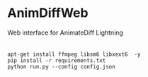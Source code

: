 # AnimDiffWeb
 Web interface for AnimateDiff Lightning\
 \
 \
``apt-get install ffmpeg libsm6 libxext6  -y``\
``pip install -r requirements.txt``\
``python run.py --config config.json``
